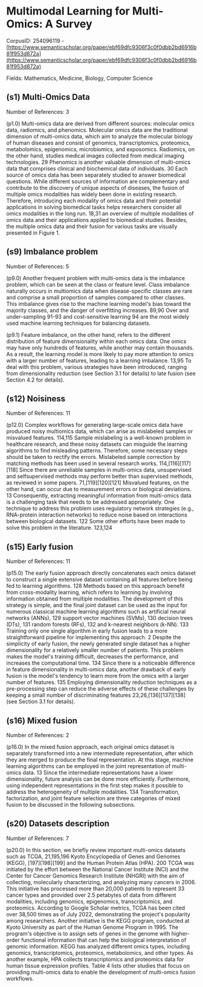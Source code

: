 # Multimodal Learning for Multi-Omics: A Survey

CorpusID: 254096119 - [https://www.semanticscholar.org/paper/ebf69dfc9306f3c0f0dbb2bd6916b81f953d872a](https://www.semanticscholar.org/paper/ebf69dfc9306f3c0f0dbb2bd6916b81f953d872a)

Fields: Mathematics, Medicine, Biology, Computer Science

## (s1) Multi-Omics Data
Number of References: 3

(p1.0) Multi-omics data are derived from different sources: molecular omics data, radiomics, and phenomics. Molecular omics data are the traditional dimension of multi-omics data, which aim to analyze the molecular biology of human diseases and consist of genomics, transcriptomics, proteomics, metabolomics, epigenomics, microbiomics, and exposomics. Radiomics, on the other hand, studies medical images collected from medical imaging technologies. 29 Phenomics is another valuable dimension of multi-omics data that comprises clinical and biochemical data of individuals. 30 Each source of omics data has been separately studied to answer biomedical questions. While different sources of information are complementary and contribute to the discovery of unique aspects of diseases, the fusion of multiple omics modalities has widely been done in existing research. Therefore, introducing each modality of omics data and their potential applications in solving biomedical tasks helps researchers consider all omics modalities in the long run. 18,31   an overview of multiple modalities of omics data and their applications applied to biomedical studies. Besides, the multiple omics data and their fusion for various tasks are visually presented in Figure 1.
## (s9) Imbalance problem
Number of References: 5

(p9.0) Another frequent problem with multi-omics data is the imbalance problem, which can be seen at the class or feature level. Class imbalance naturally occurs in multiomics data when disease-specific classes are rare and comprise a small proportion of samples compared to other classes. This imbalance gives rise to the machine learning model's bias toward the majority classes, and the danger of overfitting increases. 89,90 Over and under-sampling 91-93 and cost-sensitive learning 94 are the most widely used machine learning techniques for balancing datasets.

(p9.1) Feature imbalance, on the other hand, refers to the different distribution of feature dimensionality within each omics data. One omics may have only hundreds of features, while another may contain thousands. As a result, the learning model is more likely to pay more attention to omics with a larger number of features, leading to a learning imbalance. 13,95 To deal with this problem, various strategies have been introduced, ranging from dimensionality reduction (see Section 3.1 for details) to late fusion (see Section 4.2 for details).
## (s12) Noisiness
Number of References: 11

(p12.0) Complex workflows for generating large-scale omics data have produced noisy multiomics data, which can arise as mislabeled samples or misvalued features. 114,115 Sample mislabeling is a well-known problem in healthcare research, and these noisy datasets can misguide the learning algorithms to find misleading patterns. Therefore, some necessary steps should be taken to rectify the errors. Mislabeled sample correction by matching methods has been used in several research works. 114,[116][117][118] Since there are unreliable samples in multi-omics data, unsupervised and selfsupervised methods may perform better than supervised methods, as reviewed in some papers. 71,[119][120][121] Misvalued features, on the other hand, can occur due to measurement errors or biological deviations. 13 Consequently, extracting meaningful information from multi-omics data is a challenging task that needs to be addressed appropriately. One technique to address this problem uses regulatory network strategies (e.g., RNA-protein interaction networks) to reduce noise based on interactions between biological datasets. 122 Some other efforts have been made to solve this problem in the literature. 123,124
## (s15) Early fusion
Number of References: 11

(p15.0) The early fusion approach directly concatenates each omics dataset to construct a single extensive dataset containing all features before being fed to learning algorithms. 128 Methods based on this approach benefit from cross-modality learning, which refers to learning by involving information obtained from multiple modalities. The development of this strategy is simple, and the final joint dataset can be used as the input for numerous classical machine learning algorithms such as artificial neural networks (ANNs), 129 support vector machines (SVMs), 130 decision trees (DTs), 131 random forests (RFs), 132 and k-nearest neighbors (k-NN). 133 Training only one single algorithm in early fusion leads to a more straightforward pipeline for implementing this approach. 2 Despite the simplicity of early fusion, the newly generated single dataset has a higher dimensionality for a relatively smaller number of patients. This problem makes the model's training difficult, decreases the performance, and increases the computational time. 134 Since there is a noticeable difference in feature dimensionality in multi-omics data, another drawback of early fusion is the model's tendency to learn more from the omics with a larger number of features. 135 Employing dimensionality reduction techniques as a pre-processing step can reduce the adverse effects of these challenges by keeping a small number of discriminating features 23,26,[136][137][138] (see Section 3.1 for details).
## (s16) Mixed fusion
Number of References: 2

(p16.0) In the mixed fusion approach, each original omics dataset is separately transformed into a new intermediate representation, after which they are merged to produce the final representation. At this stage, machine learning algorithms can be employed in the joint representation of multi-omics data. 13 Since the intermediate representations have a lower dimensionality, future analysis can be done more efficiently. Furthermore, using independent representations in the first step makes it possible to address the heterogeneity of multiple modalities. 134 Transformation, factorization, and joint feature selection are three categories of mixed fusion to be discussed in the following subsections.
## (s20) Datasets description
Number of References: 7

(p20.0) In this section, we briefly review important multi-omics datasets such as TCGA, 21,195,196 Kyoto Encyclopedia of Genes and Genomes (KEGG), [197][198][199] and the Human Protein Atlas (HPA). 200 TCGA was initiated by the effort between the National Cancer Institute (NCI) and the Center for Cancer Genomics Research Institute (NHGRI) with the aim of collecting, molecularly characterizing, and analyzing many cancers in 2006. This initiative has processed more than 20,000 patients to represent 33 cancer types and provided over 2.5 petabytes of data from different modalities, including genomics, epigenomics, transcriptomics, and proteomics. According to Google Scholar metrics, TCGA has been cited over 38,500 times as of July 2022, demonstrating the project's popularity among researchers. Another initiative is the KEGG program, conducted at Kyoto University as part of the Human Genome Program in 1995. The program's objective is to assign sets of genes in the genome with higher-order functional information that can help the biological interpretation of genomic information. KEGG has analyzed different omics types, including genomics, transcriptomics, proteomics, metabolomics, and other types. As another example, HPA collects transcriptomics and proteomics data for human tissue expression profiles. Table 4 lists other studies that focus on providing multi-omics data to enable the development of multi-omics fusion workflows.
